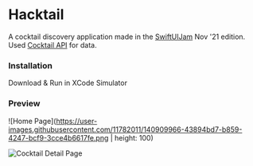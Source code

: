 # Hacktail
A cocktail discovery application made in the [SwiftUIJam](https://www.swiftuijam.com/index.html) Nov '21 edition.
Used [Cocktail API](https://rapidapi.com/thecocktaildb/api/the-cocktail-db/) for data.

### Installation
Download & Run in XCode Simulator

### Preview
![Home Page](https://user-images.githubusercontent.com/11782011/140909966-43894bd7-b859-4247-bcf9-3cce4b6617fe.png | height: 100)

![Cocktail Detail Page](https://user-images.githubusercontent.com/11782011/140909982-127dd9f8-1ad7-4a53-9e8a-d77dded52ba5.png)
